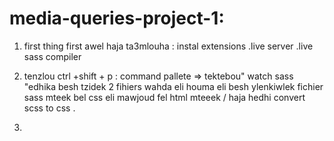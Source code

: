# media-queries-project-1:

1. first thing first awel haja ta3mlouha : instal extensions 
.live server 
.live sass compiler


2. tenzlou ctrl +shift + p : command pallete => tektebou" watch sass "edhika besh tzidek 2 fihiers wahda eli houma eli besh ylenkiwlek fichier sass mteek bel css eli mawjoud fel html mteeek / haja hedhi convert scss to css .


3.





